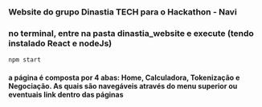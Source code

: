 ### Website do grupo Dinastia TECH para o Hackathon - Navi

### no terminal, entre na pasta dinastia_website e execute (tendo instalado React e nodeJs)
```npm start ```

#### a página é composta por 4 abas: Home, Calculadora, Tokenização e Negociação. As quais são navegáveis através do menu superior ou eventuais link dentro das páginas 